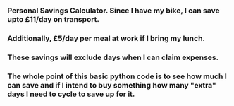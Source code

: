 ### Personal Savings Calculator. Since I have my bike, I can save upto £11/day on transport. 
### Additionally, £5/day per meal at work if I bring my lunch.
### These savings will exclude days when I can claim expenses.

### The whole point of this basic python code is to see how much I can save and if I intend to buy something how many "extra" days I need to cycle to save up for it.
